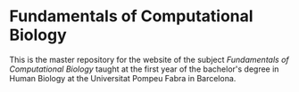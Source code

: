 # Fundamentals of Computational Biology

This is the master repository for the website of the subject
_Fundamentals of Computational Biology_ taught at the first year
of the bachelor's degree in Human Biology at the Universitat Pompeu Fabra in Barcelona.
